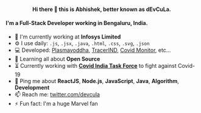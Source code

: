<div align="center">
  <p>
    
   #### Hi there 👋 this is Abhishek, better known as dEvCuLa.
  </p>
</div>

#### I'm a Full-Stack Developer working in Bengaluru, India.

- 🏢 I'm currently working at **Infosys Limited**
- ⚙️ I use daily: `.js`, `.jsx`, `.java`, `.html`, `.css`, `.svg`, `.json`
- 💻 Developed: [Plasmayoddha](https://www.plasmayoddha.in), [TracerIND](https://tracerind.covidindiataskforce.org), [Covid Monitor](https://devcula.github.io/corona-monitor), etc…
- 🌱 Learning all about **Open Source**
- ⏳ Currently working with **[Covid India Task Force](https://www.covidindiataskforce.org)** to fight against Covid-19
- 💬 Ping me about **ReactJS**, **Node.js**, **JavaScript**, **Java**, **Algorithm**, **Development**
- 📫 Reach me: [twitter.com/devcula](https://twitter.com/devcula)
- ⚡️ Fun fact: I'm a huge Marvel fan
